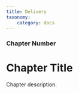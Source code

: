 ```yaml
---
title: Delivery
taxonomy:
    category: docs
---
```


### Chapter Number

# Chapter Title

Chapter description.